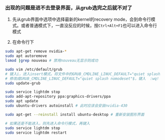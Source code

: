 ### 出现的问题是进不去登录界面，从grub选完之后就不对了

1. 先从grub界面中选项中选择最新的kernel的recovery mode，会到命令行模式。或者普通模式下，一直没反应的时候，按`Ctrl+Alt+F1`也可以进入命令行模式

1. 在命令行下
```bash
sudo apt-get remove nvidia-*
sudo apt autoremove
lsmod |grep nouveau # 禁用nouveau无显示则成功

sudo vim /etc/default/grub
# 键入i，进入insert模式。将文件中的GRUB_CMDLINE_LINUC_DEFAULT="quiet splash"$
# 修改成GRUB_CMDLINE_LINUC_DEFAULT="quiet splash nomodeset"$，键入  :wq!   保存退出
sudo update-grub

sudo service lightdm stop
sudo add-apt-repository ppa:graphics-drivers/ppa
sudo apt update
sudo ubuntu-drivers autoinstall # 此时应该会安装nvidia-430

sudo apt-get --reinstall install ubuntu-desktop # 重新安装图形界面

# 如果还是不能进入，则先进入命令行模式，再键入
sudo service lightdm stop
sudo service lightdm restart
```
